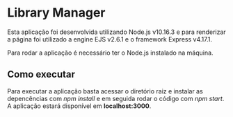 # Library Manager
<p>Esta aplicação foi desenvolvida utilizando Node.js v10.16.3 e para renderizar a página foi utilizado a engine EJS v2.6.1 e o framework Express v4.17.1.<p>
  
 <p> Para rodar a aplicação é necessário ter o Node.js instalado na máquina.<p>
 
## Como executar
Para executar a aplicação basta acessar o diretório raiz e instalar as depencências com *npm install* e em seguida rodar o código com *npm start*. A aplicação estará disponível em **localhost:3000**.
